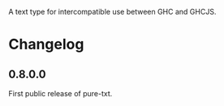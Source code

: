 A text type for intercompatible use between GHC and GHCJS.

# Changelog

## 0.8.0.0

First public release of pure-txt.
